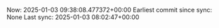 Now: 2025-01-03 09:38:08.477372+00:00 Earliest commit since sync: None Last sync: 2025-01-03 08:02:47+00:00
